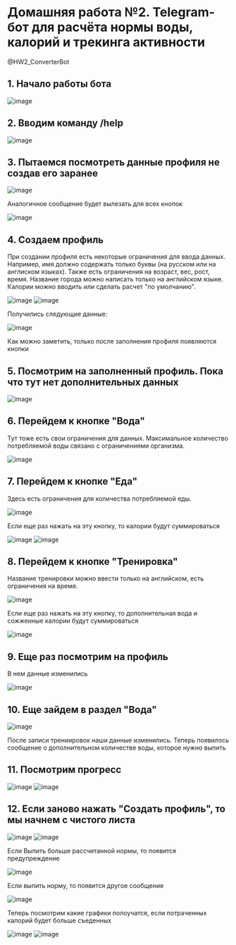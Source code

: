 # Домашняя работа №2. Telegram-бот для расчёта нормы воды, калорий и трекинга активности
@HW2_ConverterBot
## 1. Начало работы бота
![image](https://github.com/user-attachments/assets/3861ba02-4b04-45d3-b924-4c7879754d9d)

## 2. Вводим команду /help
![image](https://github.com/user-attachments/assets/1887b695-af84-4a03-85a0-ebf5de286cc2)

## 3. Пытаемся посмотреть данные профиля не создав его заранее
![image](https://github.com/user-attachments/assets/2f19eefc-f029-473b-8bae-839bad395026)

Аналогичное сообщение будет вылезать для всех кнопок

![image](https://github.com/user-attachments/assets/f73f9bca-0718-4302-8004-d8fab490e8cb)

## 4. Создаем профиль
При создании профиля есть некоторые ограничения для ввода данных. Например, имя должно содержать только буквы (на русском или на англиском языках). Также есть ограничения на возраст, вес, рост, время. Название города можно написать только на английском языке. Калории можно вводить или сделать расчет "по умолчанию".

![image](https://github.com/user-attachments/assets/1344eeba-465a-4e98-bf0d-5821934b507f)
![image](https://github.com/user-attachments/assets/1dd3ffe1-1c5a-4af2-8f58-55c1bdb7ff91)

Получились следующие данные:

![image](https://github.com/user-attachments/assets/3dbeedf0-79eb-4670-ba80-fd568410d231)

Как можно заметить, только после заполнения профиля появляются кнопки

## 5. Посмотрим на заполненный профиль. Пока что тут нет дополнительных данных
![image](https://github.com/user-attachments/assets/2b80159a-085b-46a2-85c2-04d8aa6c62e4)

## 6. Перейдем к кнопке "Вода"
Тут тоже есть свои ограничения для данных. Максимальное количество потребляемой воды связано с ограничениями организма.

![image](https://github.com/user-attachments/assets/927befce-ff3b-4882-a23e-86e87045735b)

## 7. Перейдем к кнопке "Еда"
Здесь есть ограничения для количества потребляемой еды.

![image](https://github.com/user-attachments/assets/1d74c76e-6656-435a-9f50-1614153dbe72)

Если еще раз нажать на эту кнопку, то калории будут суммироваться

![image](https://github.com/user-attachments/assets/93c8e9fd-fa72-4554-ab24-12c20e87853b)
![image](https://github.com/user-attachments/assets/29673dbc-a92b-4424-b09e-cc96b8c96fba)

## 8. Перейдем к кнопке "Тренировка"
Название тренировки можно ввести только на английском, есть ограничения на время.

![image](https://github.com/user-attachments/assets/35c847f9-77b4-4a8c-b50f-abf7600bd1fe)

Если еще раз нажать на эту кнопку, то дополнительная вода и сожженные калории будут суммироваться

![image](https://github.com/user-attachments/assets/95237b5d-7497-4851-8fd1-07e0569e02c5)

## 9. Еще раз посмотрим на профиль
В нем данные изменились

![image](https://github.com/user-attachments/assets/bfe2aa5d-fcc1-472d-8c2d-3d076534a2f8)


## 10. Еще зайдем в раздел "Вода"
![image](https://github.com/user-attachments/assets/378a1875-2c85-4633-bb5e-3f9cfbb8abc9)

После записи трениировок наши данные изменились. Теперь появилось сообщение о дополнительном количестве воды, которое нужно выпить

## 11. Посмотрим прогресс

![image](https://github.com/user-attachments/assets/5d7c30fe-c0e2-4d46-b1a0-4b401fd4e44c)
![image](https://github.com/user-attachments/assets/af1903b3-bd53-4fa7-824a-b45c6b318423)

## 12. Если заново нажать "Создать профиль", то мы начнем с чистого листа

![image](https://github.com/user-attachments/assets/9d7d97a5-f868-47f5-9218-9c8cd2e4d05b)
![image](https://github.com/user-attachments/assets/afc7c2c3-d116-43d6-b797-0a8e601652b9)

Если Выпить больше рассчитанной нормы, то появится предупреждение

![image](https://github.com/user-attachments/assets/51cb605d-64ba-4975-95cd-8fea2eb330c7)

Если выпить норму, то появится другое сообщение

![image](https://github.com/user-attachments/assets/d8e00a5b-0702-4a79-8628-7443e4d38033)

Теперь посмотрим какие графики полоучатся, если потраченных калорий будет больше съеденных

![image](https://github.com/user-attachments/assets/c371aa1b-592d-43c6-b428-e02edb463d0c)
![image](https://github.com/user-attachments/assets/78fdfb51-75e3-4ade-8175-7b362967ef01)




